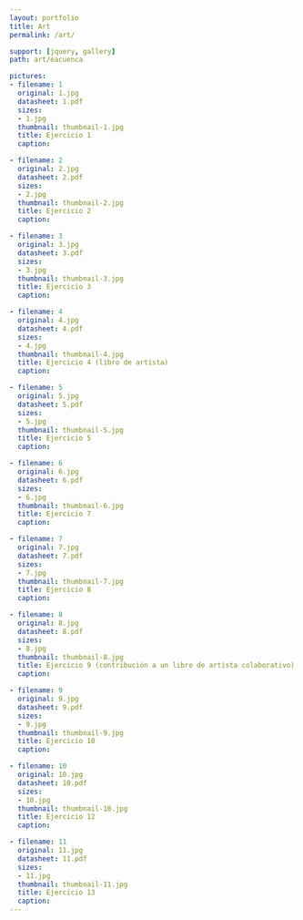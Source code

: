 ```yaml
---
layout: portfolio
title: Art
permalink: /art/

support: [jquery, gallery]
path: art/eacuenca

pictures:
- filename: 1
  original: 1.jpg
  datasheet: 1.pdf
  sizes:
  - 1.jpg
  thumbnail: thumbnail-1.jpg
  title: Ejercicio 1
  caption:

- filename: 2
  original: 2.jpg
  datasheet: 2.pdf
  sizes:
  - 2.jpg
  thumbnail: thumbnail-2.jpg
  title: Ejercicio 2
  caption:

- filename: 3
  original: 3.jpg
  datasheet: 3.pdf
  sizes:
  - 3.jpg
  thumbnail: thumbnail-3.jpg
  title: Ejercicio 3
  caption:

- filename: 4
  original: 4.jpg
  datasheet: 4.pdf
  sizes:
  - 4.jpg
  thumbnail: thumbnail-4.jpg
  title: Ejercicio 4 (libro de artista)
  caption:

- filename: 5
  original: 5.jpg
  datasheet: 5.pdf
  sizes:
  - 5.jpg
  thumbnail: thumbnail-5.jpg
  title: Ejercicio 5
  caption:

- filename: 6
  original: 6.jpg
  datasheet: 6.pdf
  sizes:
  - 6.jpg
  thumbnail: thumbnail-6.jpg
  title: Ejercicio 7
  caption:

- filename: 7
  original: 7.jpg
  datasheet: 7.pdf
  sizes:
  - 7.jpg
  thumbnail: thumbnail-7.jpg
  title: Ejercicio 8
  caption:

- filename: 8
  original: 8.jpg
  datasheet: 8.pdf
  sizes:
  - 8.jpg
  thumbnail: thumbnail-8.jpg
  title: Ejercicio 9 (contribución a un libro de artista colaborativo)
  caption:

- filename: 9
  original: 9.jpg
  datasheet: 9.pdf
  sizes:
  - 9.jpg
  thumbnail: thumbnail-9.jpg
  title: Ejercicio 10
  caption:

- filename: 10
  original: 10.jpg
  datasheet: 10.pdf
  sizes:
  - 10.jpg
  thumbnail: thumbnail-10.jpg
  title: Ejercicio 12
  caption:

- filename: 11
  original: 11.jpg
  datasheet: 11.pdf
  sizes:
  - 11.jpg
  thumbnail: thumbnail-11.jpg
  title: Ejercicio 13
  caption:
---
```

